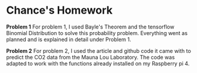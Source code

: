 # Chance's Homework

**Problem 1**
For problem 1, I used Bayle's Theorem and the tensorflow Binomial Distribution to solve this probability problem.  Everything went as planned and is explained in detail under Problem 1.

**Problem 2**
For problem 2, I used the article and github code it came with to predict the CO2 data from the Mauna Lou Laboratory.  The code was adapted to work with the functions already installed on my Raspberry pi 4.

